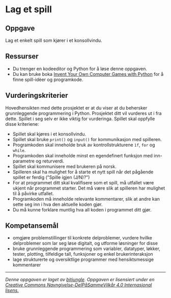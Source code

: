 # Lag et spill

## Oppgave

Lag et enkelt spill som kjører i et konsollvindu.

## Ressurser

* Du trenger en kodeeditor og Python for å løse denne oppgaven.
* Du kan bruke boka [Invent Your Own Computer Games with Python](http://inventwithpython.com/chapters/) for å finne spill-idèer og programkode.

## Vurderingskriterier

Hovedhensikten med dette prosjektet er at du viser at du behersker grunnleggende programmering i Python. Prosjektet ditt vil vurderes ut i fra dette. Spillet i seg selv er ikke viktig for vurderinga. Spillet skal oppfylle disse kriteriene:

* Spillet skal kjøres i et konsollvindu.
* Spillet skal bruke `print()` og `input()` for kommunikasjon med spilleren.
* Programkoden skal inneholde bruk av kontrollstrukturene `ìf`, `for` og `while`.
* Programkoden skal inneholde minst en egendefinert funksjon med inn-parametre og returverdi.
* Spillet skal kommunisere med brukeren på norsk.
* Spilleren skal ha mulighet for å starte et nytt spill når det pågående spillet er ferdig ("Spille igjen (J/N)?")
* For at programmet ditt skal kvalifisere som et spill, må utfallet være ukjent når programmet starter. Det må være slik at spilleren har mulighet til å påvirke utfallet.
* Programkoden må inneholde relevante kommentarer, slik at andre kan sette seg inn i hva den aktuelle koden gjør.
* Du må kunne forklare muntlig hva all koden i programmet ditt gjør.

## Kompetansemål

* omgjøre problemstillinger til konkrete delproblemer, vurdere hvilke delproblemer som lar seg løse digitalt, og utforme løsninger for disse
* bruke grunnleggende programmering som variabler, datatyper, løkker, tester, plotting, tilfeldige tall, funksjoner og enkel brukerinteraksjon
* lage strukturerte og oversiktlige programmer med hensiktsmessige kommentarer

---
_Denne oppgaven er laget av [bitjungle](https://github.com/bitjungle). Oppgaven er lisensiert under en [Creative Commons Navngivelse-DelPåSammeVilkår 4.0 Internasjonal lisens.
](http://creativecommons.org/licenses/by-sa/4.0/)_
